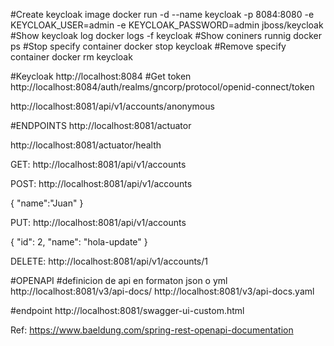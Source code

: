 #Create keycloak image
docker run -d --name keycloak -p 8084:8080 -e KEYCLOAK_USER=admin -e KEYCLOAK_PASSWORD=admin jboss/keycloak
#Show keycloak log
docker logs -f keycloak
#Show coniners runnig
docker ps
#Stop specify container
docker stop keycloak
#Remove specify container
docker rm keycloak

#Keycloak
http://localhost:8084
#Get token
http://localhost:8084/auth/realms/gncorp/protocol/openid-connect/token

http://localhost:8081/api/v1/accounts/anonymous

#ENDPOINTS
http://localhost:8081/actuator

http://localhost:8081/actuator/health

GET: http://localhost:8081/api/v1/accounts

POST: http://localhost:8081/api/v1/accounts

{
"name":"Juan"
}

PUT: http://localhost:8081/api/v1/accounts

{
"id": 2,
"name": "hola-update"
}

DELETE: http://localhost:8081/api/v1/accounts/1

#OPENAPI
#definicion de api en formaton json o yml
http://localhost:8081/v3/api-docs/
http://localhost:8081/v3/api-docs.yaml

#endpoint
http://localhost:8081/swagger-ui-custom.html

Ref: https://www.baeldung.com/spring-rest-openapi-documentation
